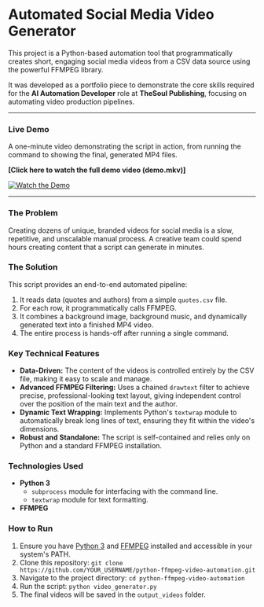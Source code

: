 # Automated Social Media Video Generator

This project is a Python-based automation tool that programmatically creates short, engaging social media videos from a CSV data source using the powerful FFMPEG library.

It was developed as a portfolio piece to demonstrate the core skills required for the **AI Automation Developer** role at **TheSoul Publishing**, focusing on automating video production pipelines.

---

### Live Demo

A one-minute video demonstrating the script in action, from running the command to showing the final, generated MP4 files.

**[Click here to watch the full demo video (demo.mkv)]**

[![Watch the Demo](demo_thumbnail.jpg)](demo.mkv)

---

### The Problem
Creating dozens of unique, branded videos for social media is a slow, repetitive, and unscalable manual process. A creative team could spend hours creating content that a script can generate in minutes.

### The Solution
This script provides an end-to-end automated pipeline:
1.  It reads data (quotes and authors) from a simple `quotes.csv` file.
2.  For each row, it programmatically calls FFMPEG.
3.  It combines a background image, background music, and dynamically generated text into a finished MP4 video.
4.  The entire process is hands-off after running a single command.

### Key Technical Features
*   **Data-Driven:** The content of the videos is controlled entirely by the CSV file, making it easy to scale and manage.
*   **Advanced FFMPEG Filtering:** Uses a chained `drawtext` filter to achieve precise, professional-looking text layout, giving independent control over the position of the main text and the author.
*   **Dynamic Text Wrapping:** Implements Python's `textwrap` module to automatically break long lines of text, ensuring they fit within the video's dimensions.
*   **Robust and Standalone:** The script is self-contained and relies only on Python and a standard FFMPEG installation.

### Technologies Used
*   **Python 3**
    *   `subprocess` module for interfacing with the command line.
    *   `textwrap` module for text formatting.
*   **FFMPEG**

### How to Run
1.  Ensure you have [Python 3](https://www.python.org/downloads/) and [FFMPEG](https://ffmpeg.org/download.html) installed and accessible in your system's PATH.
2.  Clone this repository: `git clone https://github.com/YOUR_USERNAME/python-ffmpeg-video-automation.git`
3.  Navigate to the project directory: `cd python-ffmpeg-video-automation`
4.  Run the script: `python video_generator.py`
5.  The final videos will be saved in the `output_videos` folder.